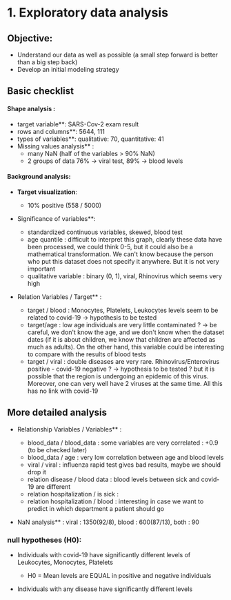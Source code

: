 # 1. Exploratory data analysis

## Objective:
- Understand our data as well as possible (a small step forward is better than a big step back)
- Develop an initial modeling strategy 

## Basic checklist
#### Shape analysis :
- target variable**: SARS-Cov-2 exam result
- rows and columns**: 5644, 111
- types of variables**: qualitative: 70, quantitative: 41
- Missing values analysis** :
    - many NaN (half of the variables > 90% NaN)
    - 2 groups of data 76% -> viral test, 89% -> blood levels

#### Background analysis:
- **Target visualization**:
    - 10% positive (558 / 5000)
    
    
    
- Significance of variables**:
    - standardized continuous variables, skewed, blood test
    - age quantile : difficult to interpret this graph, clearly these data have been processed, we could think 0-5, but it could also be a mathematical transformation. We can't know because the person who put this dataset does not specify it anywhere. But it is not very important
    - qualitative variable : binary (0, 1), viral, Rhinovirus which seems very high



- Relation Variables / Target** :
    - target / blood : Monocytes, Platelets, Leukocytes levels seem to be related to covid-19 -> hypothesis to be tested
    - target/age : low age individuals are very little contaminated ? -> be careful, we don't know the age, and we don't know when the dataset dates (if it is about children, we know that children are affected as much as adults). On the other hand, this variable could be interesting to compare with the results of blood tests
    - target / viral : double diseases are very rare. Rhinovirus/Enterovirus positive - covid-19 negative ? -> hypothesis to be tested ? but it is possible that the region is undergoing an epidemic of this virus. Moreover, one can very well have 2 viruses at the same time. All this has no link with covid-19
    
    
    
## More detailed analysis

- Relationship Variables / Variables** :
    - blood_data / blood_data : some variables are very correlated : +0.9 (to be checked later)
    - blood_data / age : very low correlation between age and blood levels
    - viral / viral : influenza rapid test gives bad results, maybe we should drop it
    - relation disease / blood data : blood levels between sick and covid-19 are different
    - relation hospitalization / is sick : 
    - relation hospitalization / blood : interesting in case we want to predict in which department a patient should go


- NaN analysis** : viral : 1350(92/8), blood : 600(87/13), both : 90

### null hypotheses (H0): 

- Individuals with covid-19 have significantly different levels of Leukocytes, Monocytes, Platelets
    - H0 = Mean levels are EQUAL in positive and negative individuals

- Individuals with any disease have significantly different levels
